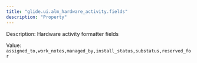 ```yaml
---
title: "glide.ui.alm_hardware_activity.fields"
description: "Property"
---
```


Description: Hardware activity formatter fields

Value: `assigned_to,work_notes,managed_by,install_status,substatus,reserved_for`